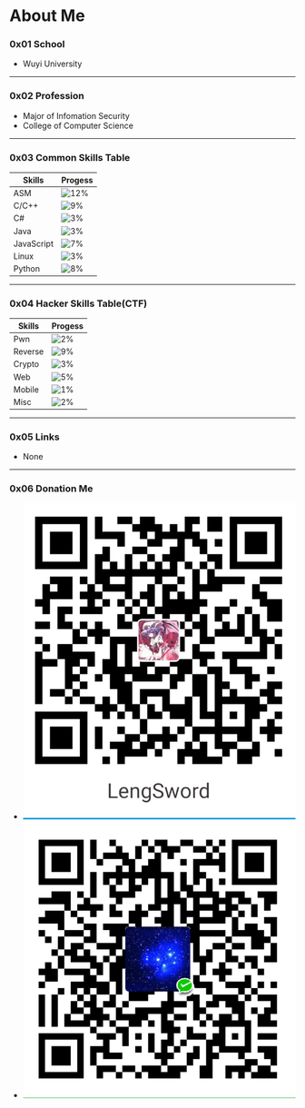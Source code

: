 # About Me

### 0x01 **School**
- Wuyi University

------
### 0x02 **Profession**
- Major of Infomation Security
- College of Computer Science

------
### 0x03 **Common Skills Table**
| Skills    | Progess   |
|-----------|-----------|
| ASM       | ![12%](http://progressed.io/bar/12?title=Lv1) |
| C/C++     | ![9%](http://progressed.io/bar/9?title=Lv0)   |
| C#        | ![3%](http://progressed.io/bar/3?title=Lv0)   |
| Java      | ![3%](http://progressed.io/bar/3?title=Lv0)   |
| JavaScript| ![7%](http://progressed.io/bar/7?title=Lv0)   |
| Linux     | ![3%](http://progressed.io/bar/3?title=Lv0)   |
| Python    | ![8%](http://progressed.io/bar/8?title=Lv0)   |


------
### 0x04 **Hacker Skills Table(CTF)**
| Skills    | Progess   |
|-----------|-----------|
| Pwn       | ![2%](http://progressed.io/bar/2?title=Lv0)   |
| Reverse   | ![9%](http://progressed.io/bar/9?title=Lv0)   |
| Crypto    | ![3%](http://progressed.io/bar/3?title=Lv0)   |
| Web       | ![5%](http://progressed.io/bar/5?title=Lv0)   |
| Mobile    | ![1%](http://progressed.io/bar/1?title=Lv0)   |
| Misc      | ![2%](http://progressed.io/bar/2?title=Lv0)   |


------
### 0x05 **Links**
- None

------
### 0x06 **Donation Me**
- ![Alipay](../img/alipay.jpg)
- ![WeChat Pay](../img/wechatpay.png)